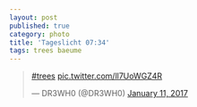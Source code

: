 ```yaml
---
layout: post
published: true
category: photo
title: 'Tageslicht 07:34'
tags: trees baeume
---
```

<blockquote class="twitter-tweet"><p lang="und" dir="ltr"><a href="https://twitter.com/hashtag/trees?src=hash">#trees</a> <a href="https://t.co/ll7UoWGZ4R">pic.twitter.com/ll7UoWGZ4R</a></p>&mdash; DR3WH0 (@DR3WH0) <a href="https://twitter.com/DR3WH0/status/819175551281885184">January 11, 2017</a></blockquote>
<script async src="//platform.twitter.com/widgets.js" charset="utf-8"></script>
